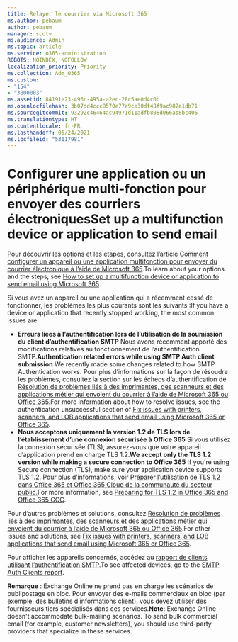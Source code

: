 ```yaml
---
title: Relayer le courrier via Microsoft 365
ms.author: pebaum
author: pebaum
manager: scotv
ms.audience: Admin
ms.topic: article
ms.service: o365-administration
ROBOTS: NOINDEX, NOFOLLOW
localization_priority: Priority
ms.collection: Adm_O365
ms.custom:
- "154"
- "3000003"
ms.assetid: 84191e23-496c-495a-a2ec-28c5ae0d4c0b
ms.openlocfilehash: 3b07dd4ccc8570e77a9ce30df48f9ac987a1db71
ms.sourcegitcommit: 93292c46464ac94971d11adfb808d066ab8bc406
ms.translationtype: HT
ms.contentlocale: fr-FR
ms.lasthandoff: 06/24/2021
ms.locfileid: "53117981"
---
```

# <a name="set-up-a-multifunction-device-or-application-to-send-email"></a><span data-ttu-id="031b1-102">Configurer une application ou un périphérique multi-fonction pour envoyer des courriers électroniques</span><span class="sxs-lookup"><span data-stu-id="031b1-102">Set up a multifunction device or application to send email</span></span>

<span data-ttu-id="031b1-103">Pour découvrir les options et les étapes, consultez l’article [Comment configurer un appareil ou une application multifonction pour envoyer du courrier électronique à l’aide de Microsoft 365](/Exchange/mail-flow-best-practices/how-to-set-up-a-multifunction-device-or-application-to-send-email-using-microsoft-365-or-office-365).</span><span class="sxs-lookup"><span data-stu-id="031b1-103">To learn about your options and the steps, see [How to set up a multifunction device or application to send email using Microsoft 365](/Exchange/mail-flow-best-practices/how-to-set-up-a-multifunction-device-or-application-to-send-email-using-microsoft-365-or-office-365).</span></span>
  
<span data-ttu-id="031b1-104">Si vous avez un appareil ou une application qui a récemment cessé de fonctionner, les problèmes les plus courants sont les suivants :</span><span class="sxs-lookup"><span data-stu-id="031b1-104">If you have a device or application that recently stopped working, the most common issues are:</span></span>

- <span data-ttu-id="031b1-105">**Erreurs liées à l’authentification lors de l’utilisation de la soumission du client d’authentification SMTP** Nous avons récemment apporté des modifications relatives au fonctionnement de l’authentification SMTP.</span><span class="sxs-lookup"><span data-stu-id="031b1-105">**Authentication related errors while using SMTP Auth client submission** We recently made some changes related to how SMTP Authentication works.</span></span> <span data-ttu-id="031b1-106">Pour plus d’informations sur la façon de résoudre les problèmes, consultez la section sur les échecs d’authentification de [Résolution de problèmes liés à des imprimantes, des scanneurs et des applications métier qui envoient du courrier à l’aide de Microsoft 365 ou Office 365](/Exchange/mail-flow-best-practices/fix-issues-with-printers-scanners-and-lob-applications-that-send-email-using-off#error-authentication-unsuccessful).</span><span class="sxs-lookup"><span data-stu-id="031b1-106">For more information about how to resolve issues, see the authentication unsuccessful section of [Fix issues with printers, scanners, and LOB applications that send email using Microsoft 365 or Office 365](/Exchange/mail-flow-best-practices/fix-issues-with-printers-scanners-and-lob-applications-that-send-email-using-off#error-authentication-unsuccessful).</span></span>
- <span data-ttu-id="031b1-107">**Nous acceptons uniquement la version 1.2 de TLS lors de l’établissement d’une connexion sécurisée à Office 365** Si vous utilisez la connexion sécurisée (TLS), assurez-vous que votre appareil d’application prend en charge TLS 1.2.</span><span class="sxs-lookup"><span data-stu-id="031b1-107">**We accept only the TLS 1.2 version while making a secure connection to Office 365** If you're using Secure connection (TLS), make sure your application device supports TLS 1.2.</span></span> <span data-ttu-id="031b1-108">Pour plus d’informations, voir [Préparer l’utilisation de TLS 1.2 dans Office 365 et Office 365 Cloud de la communauté du secteur public.](/microsoft-365/compliance/prepare-tls-1.2-in-office-365)</span><span class="sxs-lookup"><span data-stu-id="031b1-108">For more information, see [Preparing for TLS 1.2 in Office 365 and Office 365 GCC](/microsoft-365/compliance/prepare-tls-1.2-in-office-365).</span></span>
 
<span data-ttu-id="031b1-109">Pour d’autres problèmes et solutions, consultez [Résolution de problèmes liés à des imprimantes, des scanneurs et des applications métier qui envoient du courrier à l’aide de Microsoft 365 ou Office 365](/Exchange/mail-flow-best-practices/fix-issues-with-printers-scanners-and-lob-applications-that-send-email-using-off).</span><span class="sxs-lookup"><span data-stu-id="031b1-109">For other issues and solutions, see [Fix issues with printers, scanners, and LOB applications that send email using Microsoft 365 or Office 365](/Exchange/mail-flow-best-practices/fix-issues-with-printers-scanners-and-lob-applications-that-send-email-using-off).</span></span>

<span data-ttu-id="031b1-110">Pour afficher les appareils concernés, accédez au [rapport de clients utilisant l’authentification SMTP](https://protection.office.com/mailflow/dashboard).</span><span class="sxs-lookup"><span data-stu-id="031b1-110">To see affected devices, go to the [SMTP Auth Clients report](https://protection.office.com/mailflow/dashboard).</span></span>

<span data-ttu-id="031b1-p103">**Remarque** : Exchange Online ne prend pas en charge les scénarios de publipostage en bloc. Pour envoyer des e-mails commerciaux en bloc (par exemple, des bulletins d’informations client), vous devez utiliser des fournisseurs tiers spécialisés dans ces services.</span><span class="sxs-lookup"><span data-stu-id="031b1-p103">**Note**: Exchange Online doesn't accommodate bulk-mailing scenarios. To send bulk commercial email (for example, customer newsletters), you should use third-party providers that specialize in these services.</span></span>
